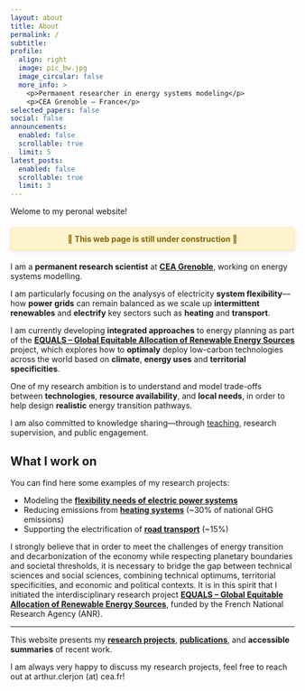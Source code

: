```yaml
---
layout: about
title: About
permalink: /
subtitle: 
profile:
  align: right
  image: pic_bw.jpg
  image_circular: false
  more_info: >
    <p>Permanent researcher in energy systems modeling</p>
    <p>CEA Grenoble – France</p>
selected_papers: false
social: false
announcements:
  enabled: false
  scrollable: true
  limit: 5
latest_posts:
  enabled: false
  scrollable: true
  limit: 3
---
```


<!-- Hidden h1 for SEO -->
<h1 style="display:none;">Arthur Clerjon – Researcher in Energy Systems Modeling, Decarbonation of power systems</h1>


Welome to my peronal website!

<div style="background-color: #fff3cd; color: #856404; border: 2px solid #ffeeba; padding: 10px 20px; margin: 20px 0; border-radius: 5px; font-weight: bold; text-align: center; box-shadow: 0 2px 6px rgba(0,0,0,0.1);">
  🚧 This web page is still under construction 🚧
</div>

I am a **permanent research scientist** at [**CEA Grenoble**](https://www.cea.fr/english/Pages/energy/energy.aspx), working on energy systems modelling.


I am particularly focusing on the analysys of  electricity **system flexibility**—how **power grids** can remain balanced as we scale up **intermittent renewables** and **electrify** key sectors such as **heating** and **transport**.

I am currently developing **integrated approaches** to energy planning as part of the [**EQUALS – Global Equitable Allocation of Renewable Energy Sources**](/projects/equals) project, which explores how to **optimaly** deploy low-carbon technologies across the world based on **climate**, **energy uses** and **territorial specificities**.

One of my research ambition is to understand and model trade-offs between **technologies**, **resource availability**, and **local needs**, in order to help design **realistic** energy transition pathways.

I am also committed to knowledge sharing—through [teaching](/teaching), research supervision, and public engagement.

## What I work on

You can find here some examples of my research projects:

- Modeling the **[flexibility needs of electric power systems](/projects/energy-system-flexibility)**
- Reducing emissions from **[heating systems](/projects/heat-decarbonization)** (~30% of national GHG emissions)  
- Supporting the electrification of **[road transport](/projects/transport-decarbonization)** (~15%)  


I strongly believe that in order to meet the challenges of energy transition and decarbonization of the economy while respecting planetary boundaries and societal thresholds, it is necessary to bridge the gap between technical sciences and social sciences, combining technical optimums, territorial specificities, and economic and political contexts.
It is in this spirit that I initiated the interdisciplinary research project **[EQUALS – Global Equitable Allocation of Renewable Energy Sources](/projects/equals)**, funded by the French National Research Agency (ANR).


---

This website presents my [**research projects**](/projects/), [**publications**](/publications/), and **accessible summaries** of recent work.

I am always very happy to discuss my research projects, feel free to reach out at arthur.clerjon (at) cea.fr!